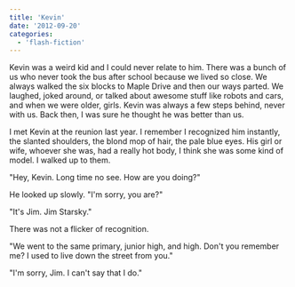 ```yaml
---
title: 'Kevin'
date: '2012-09-20'
categories:
  - 'flash-fiction'
---
```


Kevin was a weird kid and I could never relate to him. There was a bunch of us
who never took the bus after school because we lived so close. We always walked
the six blocks to Maple Drive and then our ways parted. We laughed, joked
around, or talked about awesome stuff like robots and cars, and when we were
older, girls. Kevin was always a few steps behind, never with us. Back then, I
was sure he thought he was better than us.

I met Kevin at the reunion last year. I remember I recognized him instantly, the
slanted shoulders, the blond mop of hair, the pale blue eyes. His girl or wife,
whoever she was, had a really hot body, I think she was some kind of model. I
walked up to them.

"Hey, Kevin. Long time no see. How are you doing?"

He looked up slowly. "I'm sorry, you are?"

"It's Jim. Jim Starsky."

There was not a flicker of recognition.

"We went to the same primary, junior high, and high. Don't you remember me? I
used to live down the street from you."

"I'm sorry, Jim. I can't say that I do."
